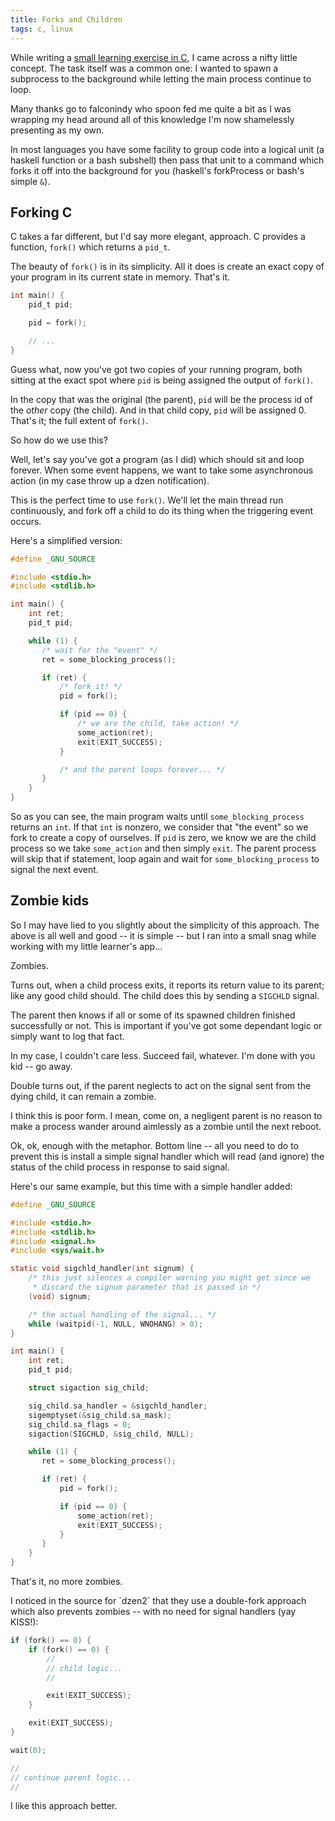 ```yaml
---
title: Forks and Children
tags: c, linux
---
```


While writing a [small learning exercise in C][android-receiver], I came 
across a nifty little concept. The task itself was a common one: I 
wanted to spawn a subprocess to the background while letting the main 
process continue to loop.

[android-receiver]: https://github.com/pbrisbin/android-receiver

<div class=note>
Many thanks go to falconindy who spoon fed me quite a bit as I was 
wrapping my head around all of this knowledge I'm now shamelessly 
presenting as my own.
</div>

In most languages you have some facility to group code into a logical 
unit (a haskell function or a bash subshell) then pass that unit to a 
command which forks it off into the background for you (haskell's 
forkProcess or bash's simple `&`).

## Forking C

C takes a far different, but I'd say more elegant, approach. C provides 
a function, `fork()` which returns a `pid_t`.

The beauty of `fork()` is in its simplicity. All it does is create an 
exact copy of your program in its current state in memory. That's it.

```c 
int main() {
    pid_t pid;

    pid = fork();

    // ...
}
```

Guess what, now you've got two copies of your running program, both 
sitting at the exact spot where `pid` is being assigned the output of 
`fork()`.

In the copy that was the original (the parent), `pid` will be the 
process id of the *other* copy (the child). And in that child copy, 
`pid` will be assigned 0. That's it; the full extent of `fork()`.

So how do we use this?

Well, let's say you've got a program (as I did) which should sit and 
loop forever. When some event happens, we want to take some asynchronous 
action (in my case throw up a dzen notification).

This is the perfect time to use `fork()`. We'll let the main thread run 
continuously, and fork off a child to do its thing when the triggering 
event occurs.

Here's a simplified version:

```c 
#define _GNU_SOURCE

#include <stdio.h>
#include <stdlib.h>

int main() {
    int ret;
    pid_t pid;

    while (1) {
       /* wait for the "event" */
       ret = some_blocking_process();

       if (ret) {
           /* fork it! */
           pid = fork();

           if (pid == 0) {
               /* we are the child, take action! */
               some_action(ret);
               exit(EXIT_SUCCESS);
           }

           /* and the parent loops forever... */
       }
    }
}
```

So as you can see, the main program waits until `some_blocking_process` 
returns an `int`. If that `int` is nonzero, we consider that "the event" 
so we fork to create a copy of ourselves. If `pid` is zero, we know we 
are the child process so we take `some_action` and then simply `exit`. 
The parent process will skip that if statement, loop again and wait for 
`some_blocking_process` to signal the next event.

## Zombie kids

So I may have lied to you slightly about the simplicity of this 
approach. The above is all well and good -- it is simple -- but I ran 
into a small snag while working with my little learner's app...

Zombies.

Turns out, when a child process exits, it reports its return value to 
its parent; like any good child should. The child does this by sending a 
`SIGCHLD` signal.

The parent then knows if all or some of its spawned children finished 
successfully or not. This is important if you've got some dependant 
logic or simply want to log that fact.

In my case, I couldn't care less. Succeed fail, whatever. I'm done with 
you kid -- go away.

Double turns out, if the parent neglects to act on the signal sent from 
the dying child, it can remain a zombie.

I think this is poor form. I mean, come on, a negligent parent is no 
reason to make a process wander around aimlessly as a zombie until the 
next reboot.

Ok, ok, enough with the metaphor. Bottom line -- all you need to do to 
prevent this is install a simple signal handler which will read (and 
ignore) the status of the child process in response to said signal.

Here's our same example, but this time with a simple handler added:

```c 
#define _GNU_SOURCE

#include <stdio.h>
#include <stdlib.h>
#include <signal.h>
#include <sys/wait.h>

static void sigchld_handler(int signum) {
    /* this just silences a compiler warning you might get since we 
     * discard the signum parameter that is passed in */
    (void) signum;

    /* the actual handling of the signal... */
    while (waitpid(-1, NULL, WNOHANG) > 0);
}

int main() {
    int ret;
    pid_t pid;

    struct sigaction sig_child;

    sig_child.sa_handler = &sigchld_handler;
    sigemptyset(&sig_child.sa_mask);
    sig_child.sa_flags = 0;
    sigaction(SIGCHLD, &sig_child, NULL);

    while (1) {
       ret = some_blocking_process();

       if (ret) {
           pid = fork();

           if (pid == 0) {
               some_action(ret);
               exit(EXIT_SUCCESS);
           }
       }
    }
}
```

That's it, no more zombies.

<div class="well">
I noticed in the source for `dzen2` that they use a double-fork approach 
which also prevents zombies -- with no need for signal handlers (yay 
KISS!):

```c 
if (fork() == 0) {
    if (fork() == 0) {
        //
        // child logic...
        //

        exit(EXIT_SUCCESS);
    }

    exit(EXIT_SUCCESS);
}

wait(0);

//
// continue parent logic...
//
```

I like this approach better.
</div>
